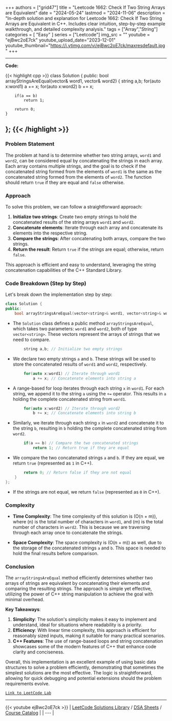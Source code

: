 
+++
authors = ["grid47"]
title = "Leetcode 1662: Check If Two String Arrays are Equivalent"
date = "2024-05-24"
lastmod = "2024-11-06"
description = "In-depth solution and explanation for Leetcode 1662: Check If Two String Arrays are Equivalent in C++. Includes clear intuition, step-by-step example walkthrough, and detailed complexity analysis."
tags = ["Array","String"]
categories = [
    "Easy"
]
series = ["Leetcode"]
img_src = ""
youtube = "ejBwc2oE7ck"
youtube_upload_date="2023-12-01"
youtube_thumbnail="https://i.ytimg.com/vi/ejBwc2oE7ck/maxresdefault.jpg"
+++



---
**Code:**

{{< highlight cpp >}}
class Solution {
public:
    bool arrayStringsAreEqual(vector<string>& word1, vector<string>& word2) {
        string a,b;
        for(auto x:word1)
            a += x;
        for(auto x:word2)
            b += x;
       
        if(a == b)
            return 1;
        
        return 0;
    }
};
{{< /highlight >}}
---

### Problem Statement

The problem at hand is to determine whether two string arrays, `word1` and `word2`, can be considered equal by concatenating the strings in each array. Each array contains multiple strings, and the goal is to check if the concatenated string formed from the elements of `word1` is the same as the concatenated string formed from the elements of `word2`. The function should return `true` if they are equal and `false` otherwise.

### Approach

To solve this problem, we can follow a straightforward approach:

1. **Initialize two strings**: Create two empty strings to hold the concatenated results of the string arrays `word1` and `word2`.
2. **Concatenate elements**: Iterate through each array and concatenate its elements into the respective string.
3. **Compare the strings**: After concatenating both arrays, compare the two strings.
4. **Return the result**: Return `true` if the strings are equal; otherwise, return `false`.

This approach is efficient and easy to understand, leveraging the string concatenation capabilities of the C++ Standard Library.

### Code Breakdown (Step by Step)

Let's break down the implementation step by step:

```cpp
class Solution {
public:
    bool arrayStringsAreEqual(vector<string>& word1, vector<string>& word2) {
```
- The `Solution` class defines a public method `arrayStringsAreEqual`, which takes two parameters: `word1` and `word2`, both of type `vector<string>`. These vectors represent the arrays of strings that we need to compare.

```cpp
        string a,b; // Initialize two empty strings
```
- We declare two empty strings `a` and `b`. These strings will be used to store the concatenated results of `word1` and `word2`, respectively.

```cpp
        for(auto x:word1) // Iterate through word1
            a += x; // Concatenate elements into string a
```
- A range-based for loop iterates through each string `x` in `word1`. For each string, we append it to the string `a` using the `+=` operator. This results in `a` holding the complete concatenated string from `word1`.

```cpp
        for(auto x:word2) // Iterate through word2
            b += x; // Concatenate elements into string b
```
- Similarly, we iterate through each string `x` in `word2` and concatenate it to the string `b`, resulting in `b` holding the complete concatenated string from `word2`.

```cpp
        if(a == b) // Compare the two concatenated strings
            return 1; // Return true if they are equal
```
- We compare the two concatenated strings `a` and `b`. If they are equal, we return `true` (represented as `1` in C++).

```cpp
        return 0; // Return false if they are not equal
    }
};
```
- If the strings are not equal, we return `false` (represented as `0` in C++).

### Complexity

- **Time Complexity**: The time complexity of this solution is \(O(n + m)\), where \(n\) is the total number of characters in `word1`, and \(m\) is the total number of characters in `word2`. This is because we are traversing through each array once to concatenate the strings.
  
- **Space Complexity**: The space complexity is \(O(n + m)\) as well, due to the storage of the concatenated strings `a` and `b`. This space is needed to hold the final results before comparison.

### Conclusion

The `arrayStringsAreEqual` method efficiently determines whether two arrays of strings are equivalent by concatenating their elements and comparing the resulting strings. The approach is simple yet effective, utilizing the power of C++ string manipulation to achieve the goal with minimal overhead.

**Key Takeaways**:
1. **Simplicity**: The solution's simplicity makes it easy to implement and understand, ideal for situations where readability is a priority.
2. **Efficiency**: With linear time complexity, this approach is efficient for reasonably sized inputs, making it suitable for many practical scenarios.
3. **C++ Features**: The use of range-based loops and string concatenation showcases some of the modern features of C++ that enhance code clarity and conciseness.

Overall, this implementation is an excellent example of using basic data structures to solve a problem efficiently, demonstrating that sometimes the simplest solutions are the most effective. The logic is straightforward, allowing for quick debugging and potential extensions should the problem requirements evolve.

[`Link to LeetCode Lab`](https://leetcode.com/problems/check-if-two-string-arrays-are-equivalent/description/)

---
{{< youtube ejBwc2oE7ck >}}
| [LeetCode Solutions Library](https://grid47.xyz/leetcode/) / [DSA Sheets](https://grid47.xyz/sheets/) / [Course Catalog](https://grid47.xyz/courses/) |
| --- |
